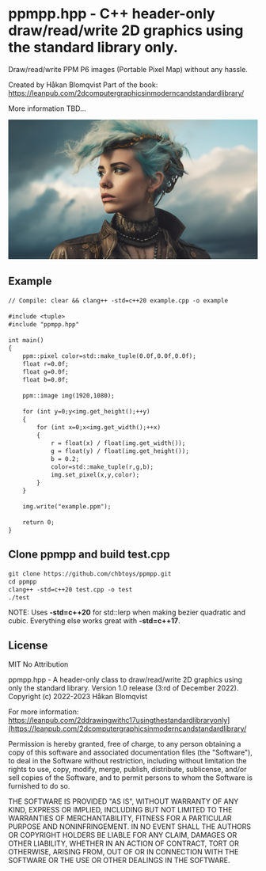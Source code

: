 # ppmpp.hpp - C++ header-only draw/read/write 2D graphics using the standard library only.

Draw/read/write PPM P6 images (Portable Pixel Map) without any hassle.

Created by Håkan Blomqvist
Part of the book: https://leanpub.com/2dcomputergraphicsinmoderncandstandardlibrary/

More information TBD...

![ppmpp](https://github.com/chbtoys/ppmpp/blob/main/images/ppmpp.png)

## Example
```
// Compile: clear && clang++ -std=c++20 example.cpp -o example

#include <tuple>
#include "ppmpp.hpp"

int main()
{
	ppm::pixel color=std::make_tuple(0.0f,0.0f,0.0f);
	float r=0.0f;
	float g=0.0f;
	float b=0.0f;

	ppm::image img(1920,1080);

	for (int y=0;y<img.get_height();++y)
	{
		for (int x=0;x<img.get_width();++x)
		{
			r = float(x) / float(img.get_width());
			g = float(y) / float(img.get_height());
			b = 0.2;
			color=std::make_tuple(r,g,b);
			img.set_pixel(x,y,color);
		}
	}

	img.write("example.ppm");

	return 0;
}
```


## Clone ppmpp and build test.cpp

```
git clone https://github.com/chbtoys/ppmpp.git
cd ppmpp
clang++ -std=c++20 test.cpp -o test
./test
```

NOTE: Uses **-std=c++20** for std::lerp when making bezier quadratic and cubic. Everything else works great with **-std=c++17**.

## License

MIT No Attribution

ppmpp.hpp - A header-only class to draw/read/write 2D graphics using only the standard library.
Version 1.0 release (3:rd of December 2022).
Copyright (c) 2022-2023 Håkan Blomqvist

For more information: https://leanpub.com/2ddrawingwithc17usingthestandardlibraryonly](https://leanpub.com/2dcomputergraphicsinmoderncandstandardlibrary/

Permission is hereby granted, free of charge, to any person obtaining a copy of this
software and associated documentation files (the "Software"), to deal in the Software
without restriction, including without limitation the rights to use, copy, modify,
merge, publish, distribute, sublicense, and/or sell copies of the Software, and to
permit persons to whom the Software is furnished to do so.

THE SOFTWARE IS PROVIDED "AS IS", WITHOUT WARRANTY OF ANY KIND, EXPRESS OR IMPLIED,
INCLUDING BUT NOT LIMITED TO THE WARRANTIES OF MERCHANTABILITY, FITNESS FOR A
PARTICULAR PURPOSE AND NONINFRINGEMENT. IN NO EVENT SHALL THE AUTHORS OR COPYRIGHT
HOLDERS BE LIABLE FOR ANY CLAIM, DAMAGES OR OTHER LIABILITY, WHETHER IN AN ACTION
OF CONTRACT, TORT OR OTHERWISE, ARISING FROM, OUT OF OR IN CONNECTION WITH THE
SOFTWARE OR THE USE OR OTHER DEALINGS IN THE SOFTWARE.
